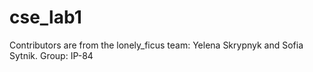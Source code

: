 # cse_lab1
Contributors are from the lonely_ficus team: Yelena Skrypnyk and Sofia Sytnik. Group: IP-84
